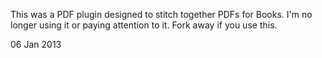 This was a PDF plugin designed to stitch together PDFs for Books.  I'm no longer using it or paying attention to it.  Fork away if you use this.

06 Jan 2013
